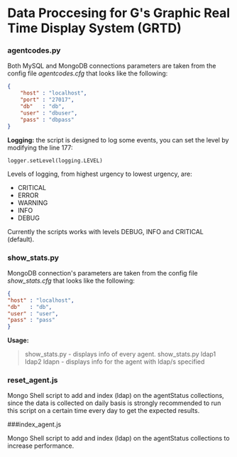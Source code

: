 # Data Proccesing for G's Graphic Real Time Display System (GRTD)

### agentcodes.py

Both MySQL and MongoDB connections parameters are taken from the config file *agentcodes.cfg* that looks like the following: 

```json
{
    "host" : "localhost",
    "port" : "27017",
    "db"   : "db",
    "user" : "dbuser",  
    "pass" : "dbpass"
}
```
**Logging:** the script is designed to log some events, you can set the level by modifying the line 177:
```pyhton
logger.setLevel(logging.LEVEL)
```
Levels of logging, from highest urgency to lowest urgency, are:
* CRITICAL
* ERROR
* WARNING
* INFO
* DEBUG

Currently the scripts works with levels DEBUG, INFO and CRITICAL (default).

### show_stats.py

MongoDB connection's parameters are taken from the config file *show_stats.cfg* that looks like the following:

```json
{
"host" : "localhost",
"db"   : "db",
"user" : "user", 
"pass" : "pass"
}
```

**Usage:**
> show_stats.py - displays info of every agent.
> show_stats.py ldap1 ldap2 ldapn - displays info for the agent with ldap/s specified


### reset_agent.js

Mongo Shell script to add and index (ldap) on the agentStatus collections, since the data is collected on daily basis is strongly recommended to run this script on a certain time every day to get the expected results.


###index_agent.js

Mongo Shell script to add and index (ldap) on the agentStatus collections to increase performance.
